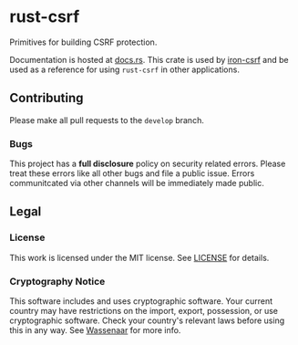 # rust-csrf

Primitives for building CSRF protection.

Documentation is hosted at [docs.rs](https://docs.rs/csrf/). This crate is used by
[iron-csrf](https://github.com/heatsucker/iron-csrf) and be used as a reference for
using `rust-csrf` in other applications.

## Contributing

Please make all pull requests to the `develop` branch.

### Bugs

This project has a **full disclosure** policy on security related errors. Please
treat these errors like all other bugs and file a public issue. Errors communitcated
via other channels will be immediately made public.

## Legal

### License

This work is licensed under the MIT license. See [LICENSE](./LICENSE) for details.

### Cryptography Notice

This software includes and uses cryptographic software. Your current country may have
restrictions on the import, export, possession, or use cryptographic software. Check
your country's relevant laws before using this in any way. See
[Wassenaar](http://www.wassenaar.org/) for more info.
